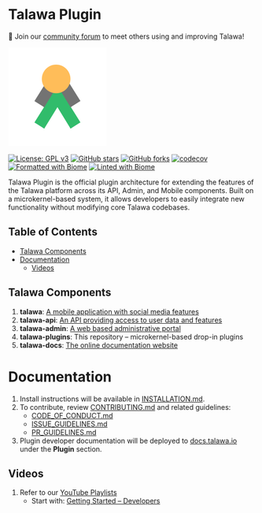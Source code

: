 # Talawa Plugin

💬 Join our [community forum](https://community.talawa.io/) to meet others using and improving Talawa!

[![N|Solid](docs/static/img/markdown/misc/talawa-logo-lite-200x200.png)](https://github.com/PalisadoesFoundation/talawa-plugin)

[![License: GPL v3](https://img.shields.io/badge/License-GPLv3-blue.svg)](https://www.gnu.org/licenses/gpl-3.0)
[![GitHub stars](https://img.shields.io/github/stars/PalisadoesFoundation/talawa-plugin.svg?style=social&label=Star&maxAge=2592000)](https://github.com/PalisadoesFoundation/talawa-plugin)
[![GitHub forks](https://img.shields.io/github/forks/PalisadoesFoundation/talawa-plugin.svg?style=social&label=Fork&maxAge=2592000)](https://github.com/PalisadoesFoundation/talawa-plugin)
[![codecov](https://codecov.io/gh/PalisadoesFoundation/talawa-plugin/graph/badge.svg?token=TBEVUL2UBJ)](https://codecov.io/gh/PalisadoesFoundation/talawa-plugin)
[![Formatted with Biome](https://img.shields.io/badge/Formatted_with-Biome-60a5fa?style=flat&logo=biome)](https://biomejs.dev/)
[![Linted with Biome](https://img.shields.io/badge/Linted_with-Biome-60a5fa?style=flat&logo=biome)](https://biomejs.dev)

Talawa Plugin is the official plugin architecture for extending the features of the Talawa platform across its API, Admin, and Mobile components. Built on a microkernel-based system, it allows developers to easily integrate new functionality without modifying core Talawa codebases.

## Table of Contents

<!-- toc -->

- [Talawa Components](#talawa-components)
- [Documentation](#documentation)
  - [Videos](#videos)

<!-- tocstop -->

## Talawa Components

1. **talawa**: [A mobile application with social media features](https://github.com/PalisadoesFoundation/talawa)
1. **talawa-api**: [An API providing access to user data and features](https://github.com/PalisadoesFoundation/talawa-api)
1. **talawa-admin**: [A web based administrative portal](https://github.com/PalisadoesFoundation/talawa-admin)
1. **talawa-plugins**: This repository – microkernel-based drop-in plugins
1. **talawa-docs**: [The online documentation website](https://github.com/PalisadoesFoundation/talawa-docs)

# Documentation

1. Install instructions will be available in [INSTALLATION.md](INSTALLATION.md).
1. To contribute, review [CONTRIBUTING.md](CONTRIBUTING.md) and related guidelines:
   - [CODE_OF_CONDUCT.md](CODE_OF_CONDUCT.md)
   - [ISSUE_GUIDELINES.md](ISSUE_GUIDELINES.md)
   - [PR_GUIDELINES.md](PR_GUIDELINES.md)
1. Plugin developer documentation will be deployed to [docs.talawa.io](https://docs.talawa.io) under the **Plugin** section.

## Videos

1. Refer to our [YouTube Playlists](https://www.youtube.com/@PalisadoesOrganization/playlists)
   - Start with: [Getting Started – Developers](https://www.youtube.com/watch?v=YpBUoHxEeyg&list=PLv50qHwThlJUIzscg9a80a9-HmAlmUdCF&index=1)
